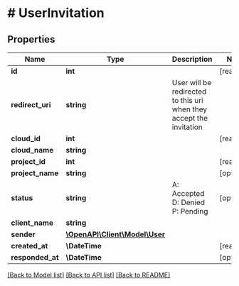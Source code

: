 # # UserInvitation

## Properties

Name | Type | Description | Notes
------------ | ------------- | ------------- | -------------
**id** | **int** |  | [readonly]
**redirect_uri** | **string** | User will be redirected to this uri when they accept the invitation |
**cloud_id** | **int** |  | [readonly]
**cloud_name** | **string** |  |
**project_id** | **int** |  | [readonly]
**project_name** | **string** |  | [optional]
**status** | **string** | A: Accepted         D: Denied         P: Pending | [optional]
**client_name** | **string** |  |
**sender** | [**\OpenAPI\Client\Model\User**](User.md) |  |
**created_at** | **\DateTime** |  | [readonly]
**responded_at** | **\DateTime** |  | [optional]

[[Back to Model list]](../../README.md#models) [[Back to API list]](../../README.md#endpoints) [[Back to README]](../../README.md)
